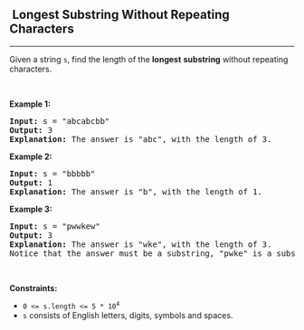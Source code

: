 <h2>  Longest Substring Without Repeating Characters</h2><hr><div><p><ya-tr-span data-index="212-0" data-translated="true" data-source-lang="en" data-target-lang="ru" data-value="Given a string " data-translation="Дана строка, " data-ch="0" data-type="trSpan" style="visibility: inherit !important;">Given a string </ya-tr-span><code>s</code><ya-tr-span data-index="212-0" data-translated="true" data-source-lang="en" data-target-lang="ru" data-value=", find the length of the " data-translation="найдите длину самой " data-ch="0" data-type="trSpan" style="visibility: inherit !important;">, find the length of the </ya-tr-span><strong><ya-tr-span data-index="212-0" data-translated="true" data-source-lang="en" data-target-lang="ru" data-value="longest" data-translation="длинной" data-ch="0" data-type="trSpan" style="visibility: inherit !important;">longest</ya-tr-span></strong> <span data-keyword="substring-nonempty"><strong><ya-tr-span data-index="212-0" data-translated="true" data-source-lang="en" data-target-lang="ru" data-value="substring" data-translation="подстроки" data-ch="0" data-type="trSpan" style="visibility: inherit !important;">substring</ya-tr-span></strong></span><ya-tr-span data-index="212-0" data-translated="true" data-source-lang="en" data-target-lang="ru" data-value=" without repeating characters." data-translation="без повторяющихся символов." data-ch="0" data-type="trSpan" style="visibility: inherit !important;"> without repeating characters.</ya-tr-span></p>

<p>&nbsp;</p>
<p><strong class="example"><ya-tr-span data-index="213-0" data-translated="true" data-source-lang="en" data-target-lang="ru" data-value="Example 1:" data-translation="Пример 1:" data-ch="0" data-type="trSpan" style="visibility: inherit !important;">Example 1:</ya-tr-span></strong></p>

<pre><strong><ya-tr-span data-index="214-0" data-translated="true" data-source-lang="en" data-target-lang="ru" data-value="Input:" data-translation="Входные данные:" data-ch="0" data-type="trSpan" style="visibility: inherit !important;">Input:</ya-tr-span></strong><ya-tr-span data-index="214-0" data-translated="true" data-source-lang="en" data-target-lang="ru" data-value=" s = &quot;abcabcbb&quot; " data-translation=" s = «abcabcbb» " data-ch="0" data-type="trSpan" style="visibility: inherit !important;"> s = "abcabcbb"
</ya-tr-span><strong><ya-tr-span data-index="214-1" data-translated="true" data-source-lang="en" data-target-lang="ru" data-value="Output:" data-translation="Выходные данные:" data-ch="0" data-type="trSpan" style="visibility: inherit !important;">Output:</ya-tr-span></strong><ya-tr-span data-index="214-1" data-translated="true" data-source-lang="en" data-target-lang="ru" data-value=" 3 " data-translation=" 3 " data-ch="0" data-type="trSpan" style="visibility: inherit !important;"> 3
</ya-tr-span><strong><ya-tr-span data-index="214-2" data-translated="true" data-source-lang="en" data-target-lang="ru" data-value="Explanation:" data-translation="Пояснение:" data-ch="0" data-type="trSpan" style="visibility: inherit !important;" data-selected="false">Explanation:</ya-tr-span></strong><ya-tr-span data-index="214-2" data-translated="true" data-source-lang="en" data-target-lang="ru" data-value=" The answer is &quot;abc&quot;, with the length of 3. " data-translation=" Ответ — «abc», длина которого равна 3. " data-ch="0" data-type="trSpan" style="visibility: inherit !important;" data-selected="false"> The answer is "abc", with the length of 3.
</ya-tr-span></pre>

<p><strong class="example"><ya-tr-span data-index="215-0" data-translated="true" data-source-lang="en" data-target-lang="ru" data-value="Example 2:" data-translation="Пример 2:" data-ch="0" data-type="trSpan" style="visibility: inherit !important;">Example 2:</ya-tr-span></strong></p>

<pre><strong><ya-tr-span data-index="216-0" data-translated="true" data-source-lang="en" data-target-lang="ru" data-value="Input:" data-translation="Входные данные:" data-ch="0" data-type="trSpan" style="visibility: inherit !important;">Input:</ya-tr-span></strong><ya-tr-span data-index="216-0" data-translated="true" data-source-lang="en" data-target-lang="ru" data-value=" s = &quot;bbbbb&quot; " data-translation=" s = «bbbbb» " data-ch="0" data-type="trSpan" style="visibility: inherit !important;"> s = "bbbbb"
</ya-tr-span><strong><ya-tr-span data-index="216-1" data-translated="true" data-source-lang="en" data-target-lang="ru" data-value="Output:" data-translation="Выходные данные:" data-ch="0" data-type="trSpan" style="visibility: inherit !important;">Output:</ya-tr-span></strong><ya-tr-span data-index="216-1" data-translated="true" data-source-lang="en" data-target-lang="ru" data-value=" 1 " data-translation=" 1 " data-ch="0" data-type="trSpan" style="visibility: inherit !important;"> 1
</ya-tr-span><strong><ya-tr-span data-index="216-2" data-translated="true" data-source-lang="en" data-target-lang="ru" data-value="Explanation:" data-translation="Пояснение:" data-ch="0" data-type="trSpan" style="visibility: inherit !important;">Explanation:</ya-tr-span></strong><ya-tr-span data-index="216-2" data-translated="true" data-source-lang="en" data-target-lang="ru" data-value=" The answer is &quot;b&quot;, with the length of 1. " data-translation=" Ответ — «b» длиной 1. " data-ch="0" data-type="trSpan" style="visibility: inherit !important;"> The answer is "b", with the length of 1.
</ya-tr-span></pre>

<p><strong class="example"><ya-tr-span data-index="217-0" data-translated="true" data-source-lang="en" data-target-lang="ru" data-value="Example 3:" data-translation="Пример 3:" data-ch="0" data-type="trSpan" style="visibility: inherit !important;">Example 3:</ya-tr-span></strong></p>

<pre><strong><ya-tr-span data-index="218-0" data-translated="true" data-source-lang="en" data-target-lang="ru" data-value="Input:" data-translation="Ввод:" data-ch="0" data-type="trSpan" style="visibility: inherit !important;">Input:</ya-tr-span></strong><ya-tr-span data-index="218-0" data-translated="true" data-source-lang="en" data-target-lang="ru" data-value=" s = &quot;pwwkew&quot; " data-translation=" s = «pwwkew» " data-ch="0" data-type="trSpan" style="visibility: inherit !important;"> s = "pwwkew"
</ya-tr-span><strong><ya-tr-span data-index="218-1" data-translated="true" data-source-lang="en" data-target-lang="ru" data-value="Output:" data-translation="Вывод:" data-ch="0" data-type="trSpan" style="visibility: inherit !important;">Output:</ya-tr-span></strong><ya-tr-span data-index="218-1" data-translated="true" data-source-lang="en" data-target-lang="ru" data-value=" 3 " data-translation=" 3 " data-ch="0" data-type="trSpan" style="visibility: inherit !important;"> 3
</ya-tr-span><strong><ya-tr-span data-index="218-2" data-translated="true" data-source-lang="en" data-target-lang="ru" data-value="Explanation:" data-translation="Пояснение:" data-ch="0" data-type="trSpan" style="visibility: inherit !important;">Explanation:</ya-tr-span></strong><ya-tr-span data-index="218-3" data-translated="true" data-source-lang="en" data-target-lang="ru" data-value="" data-translation="Обратите внимание, что ответ" data-ch="0" data-type="trSpan" style="visibility: inherit !important;"> The answer is "wke", with the length of 3.
Notice that the answ</ya-tr-span><ya-tr-span data-index="218-3" data-translated="true" data-source-lang="en" data-target-lang="ru" data-value="er must be a substring, &quot;pwke&quot; is a subsequence and not a substring. " data-translation=" должен быть подстрокой, «pwke» — это подпоследовательность, а не подстрока. " data-ch="0" data-type="trSpan" style="visibility: inherit !important;">er must be a substring, "pwke" is a subsequence and not a substring.
</ya-tr-span></pre>

<p>&nbsp;</p>
<p><strong><ya-tr-span data-index="219-0" data-translated="true" data-source-lang="en" data-target-lang="ru" data-value="Constraints:" data-translation="Ограничения:" data-ch="0" data-type="trSpan" style="visibility: inherit !important;">Constraints:</ya-tr-span></strong></p>

<ul>
	<li><code>0 &lt;= s.length &lt;= 5 * 10<sup>4</sup></code></li>
	<li><code>s</code><ya-tr-span data-index="220-0" data-translated="true" data-source-lang="en" data-target-lang="ru" data-value=" consists of English letters, digits, symbols and spaces." data-translation=" состоит из английских букв, цифр, символов и пробелов." data-ch="0" data-type="trSpan" style="visibility: inherit !important;"> consists of English letters, digits, symbols and spaces.</ya-tr-span></li>
</ul>
</div>